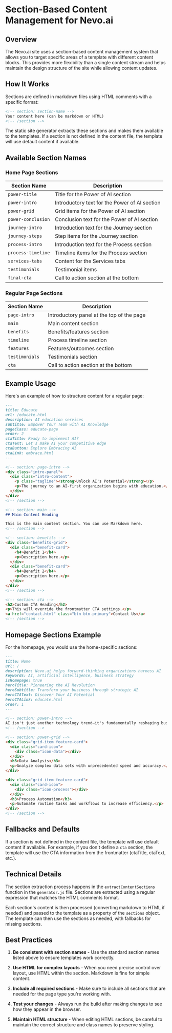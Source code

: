 # Section-Based Content Management for Nevo.ai

## Overview

The Nevo.ai site uses a section-based content management system that allows you to target specific areas of a template with different content blocks. This provides more flexibility than a single content stream and helps maintain the design structure of the site while allowing content updates.

## How It Works

Sections are defined in markdown files using HTML comments with a specific format:

```markdown
<!-- section: section-name -->
Your content here (can be markdown or HTML)
<!-- /section -->
```

The static site generator extracts these sections and makes them available to the templates. If a section is not defined in the content file, the template will use default content if available.

## Available Section Names

### Home Page Sections

| Section Name | Description |
|--------------|-------------|
| `power-title` | Title for the Power of AI section |
| `power-intro` | Introductory text for the Power of AI section |
| `power-grid` | Grid items for the Power of AI section |
| `power-conclusion` | Conclusion text for the Power of AI section |
| `journey-intro` | Introduction text for the Journey section |
| `journey-steps` | Step items for the Journey section |
| `process-intro` | Introduction text for the Process section |
| `process-timeline` | Timeline items for the Process section |
| `services-tabs` | Content for the Services tabs |
| `testimonials` | Testimonial items |
| `final-cta` | Call to action section at the bottom |

### Regular Page Sections

| Section Name | Description |
|--------------|-------------|
| `page-intro` | Introductory panel at the top of the page |
| `main` | Main content section |
| `benefits` | Benefits/features section |
| `timeline` | Process timeline section |
| `features` | Features/outcomes section |
| `testimonials` | Testimonials section |
| `cta` | Call to action section at the bottom |

## Example Usage

Here's an example of how to structure content for a regular page:

```markdown
---
title: Educate
url: /educate.html
description: AI education services
subtitle: Empower Your Team with AI Knowledge
pageClass: educate-page
order: 2
ctaTitle: Ready to implement AI?
ctaText: Let's make AI your competitive edge
ctaButton: Explore Embracing AI
ctaLink: embrace.html
---

<!-- section: page-intro -->
<div class="intro-panel">
  <div class="intro-content">
    <p class="tagline"><strong>Unlock AI's Potential</strong></p>
    <p>The journey to an AI-first organization begins with education.</p>
  </div>
</div>
<!-- /section -->

<!-- section: main -->
## Main Content Heading

This is the main content section. You can use Markdown here.
<!-- /section -->

<!-- section: benefits -->
<div class="benefits-grid">
  <div class="benefit-card">
    <h4>Benefit 1</h4>
    <p>Description here.</p>
  </div>
  <div class="benefit-card">
    <h4>Benefit 2</h4>
    <p>Description here.</p>
  </div>
</div>
<!-- /section -->

<!-- section: cta -->
<h2>Custom CTA Heading</h2>
<p>This will override the frontmatter CTA settings.</p>
<a href="contact.html" class="btn btn-primary">Contact Us</a>
<!-- /section -->
```

## Homepage Sections Example

For the homepage, you would use the home-specific sections:

```markdown
---
title: Home
url: /
description: Nevo.ai helps forward-thinking organizations harness AI
keywords: AI, artificial intelligence, business strategy
isHomepage: true
heroTitle: Pioneering the AI Revolution
heroSubtitle: Transform your business through strategic AI
heroCTAText: Discover Your AI Potential
heroCTALink: educate.html
order: 1
---

<!-- section: power-intro -->
AI isn't just another technology trend—it's fundamentally reshaping business across all industries.
<!-- /section -->

<!-- section: power-grid -->
<div class="grid-item feature-card">
  <div class="card-icon">
    <div class="icon-data"></div>
  </div>
  <h3>Data Analysis</h3>
  <p>Analyze complex data sets with unprecedented speed and accuracy.</p>
</div>

<div class="grid-item feature-card">
  <div class="card-icon">
    <div class="icon-process"></div>
  </div>
  <h3>Process Automation</h3>
  <p>Automate routine tasks and workflows to increase efficiency.</p>
</div>
<!-- /section -->
```

## Fallbacks and Defaults

If a section is not defined in the content file, the template will use default content if available. For example, if you don't define a `cta` section, the template will use the CTA information from the frontmatter (ctaTitle, ctaText, etc.).

## Technical Details

The section extraction process happens in the `extractContentSections` function in the `generator.js` file. Sections are extracted using a regular expression that matches the HTML comments format.

Each section's content is then processed (converting markdown to HTML if needed) and passed to the template as a property of the `sections` object. The template can then use the sections as needed, with fallbacks for missing sections.

## Best Practices

1. **Be consistent with section names** - Use the standard section names listed above to ensure templates work correctly.

2. **Use HTML for complex layouts** - When you need precise control over layout, use HTML within the section. Markdown is fine for simple content.

3. **Include all required sections** - Make sure to include all sections that are needed for the page type you're working with.

4. **Test your changes** - Always run the build after making changes to see how they appear in the browser.

5. **Maintain HTML structure** - When editing HTML sections, be careful to maintain the correct structure and class names to preserve styling.